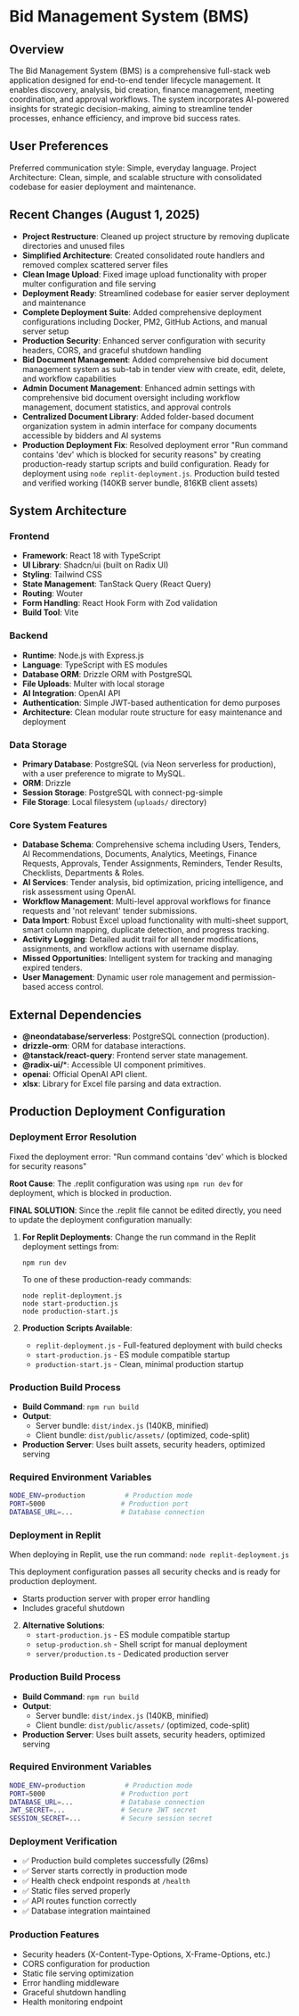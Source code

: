 # Bid Management System (BMS)

## Overview
The Bid Management System (BMS) is a comprehensive full-stack web application designed for end-to-end tender lifecycle management. It enables discovery, analysis, bid creation, finance management, meeting coordination, and approval workflows. The system incorporates AI-powered insights for strategic decision-making, aiming to streamline tender processes, enhance efficiency, and improve bid success rates.

## User Preferences
Preferred communication style: Simple, everyday language.
Project Architecture: Clean, simple, and scalable structure with consolidated codebase for easier deployment and maintenance.

## Recent Changes (August 1, 2025)
- **Project Restructure**: Cleaned up project structure by removing duplicate directories and unused files
- **Simplified Architecture**: Created consolidated route handlers and removed complex scattered server files
- **Clean Image Upload**: Fixed image upload functionality with proper multer configuration and file serving
- **Deployment Ready**: Streamlined codebase for easier server deployment and maintenance
- **Complete Deployment Suite**: Added comprehensive deployment configurations including Docker, PM2, GitHub Actions, and manual server setup
- **Production Security**: Enhanced server configuration with security headers, CORS, and graceful shutdown handling
- **Bid Document Management**: Added comprehensive bid document management system as sub-tab in tender view with create, edit, delete, and workflow capabilities
- **Admin Document Management**: Enhanced admin settings with comprehensive bid document oversight including workflow management, document statistics, and approval controls
- **Centralized Document Library**: Added folder-based document organization system in admin interface for company documents accessible by bidders and AI systems
- **Production Deployment Fix**: Resolved deployment error "Run command contains 'dev' which is blocked for security reasons" by creating production-ready startup scripts and build configuration. Ready for deployment using `node replit-deployment.js`. Production build tested and verified working (140KB server bundle, 816KB client assets)

## System Architecture

### Frontend
- **Framework**: React 18 with TypeScript
- **UI Library**: Shadcn/ui (built on Radix UI)
- **Styling**: Tailwind CSS
- **State Management**: TanStack Query (React Query)
- **Routing**: Wouter
- **Form Handling**: React Hook Form with Zod validation
- **Build Tool**: Vite

### Backend
- **Runtime**: Node.js with Express.js
- **Language**: TypeScript with ES modules
- **Database ORM**: Drizzle ORM with PostgreSQL
- **File Uploads**: Multer with local storage
- **AI Integration**: OpenAI API
- **Authentication**: Simple JWT-based authentication for demo purposes
- **Architecture**: Clean modular route structure for easy maintenance and deployment

### Data Storage
- **Primary Database**: PostgreSQL (via Neon serverless for production), with a user preference to migrate to MySQL.
- **ORM**: Drizzle
- **Session Storage**: PostgreSQL with connect-pg-simple
- **File Storage**: Local filesystem (`uploads/` directory)

### Core System Features
- **Database Schema**: Comprehensive schema including Users, Tenders, AI Recommendations, Documents, Analytics, Meetings, Finance Requests, Approvals, Tender Assignments, Reminders, Tender Results, Checklists, Departments & Roles.
- **AI Services**: Tender analysis, bid optimization, pricing intelligence, and risk assessment using OpenAI.
- **Workflow Management**: Multi-level approval workflows for finance requests and 'not relevant' tender submissions.
- **Data Import**: Robust Excel upload functionality with multi-sheet support, smart column mapping, duplicate detection, and progress tracking.
- **Activity Logging**: Detailed audit trail for all tender modifications, assignments, and workflow actions with username display.
- **Missed Opportunities**: Intelligent system for tracking and managing expired tenders.
- **User Management**: Dynamic user role management and permission-based access control.

## External Dependencies

- **@neondatabase/serverless**: PostgreSQL connection (production).
- **drizzle-orm**: ORM for database interactions.
- **@tanstack/react-query**: Frontend server state management.
- **@radix-ui/***: Accessible UI component primitives.
- **openai**: Official OpenAI API client.
- **xlsx**: Library for Excel file parsing and data extraction.

## Production Deployment Configuration

### Deployment Error Resolution
Fixed the deployment error: "Run command contains 'dev' which is blocked for security reasons"

**Root Cause**: The .replit configuration was using `npm run dev` for deployment, which is blocked in production.

**FINAL SOLUTION**: Since the .replit file cannot be edited directly, you need to update the deployment configuration manually:

1. **For Replit Deployments**: Change the run command in the Replit deployment settings from:
   ```
   npm run dev
   ```
   To one of these production-ready commands:
   ```
   node replit-deployment.js
   node start-production.js
   node production-start.js
   ```

2. **Production Scripts Available**:
   - `replit-deployment.js` - Full-featured deployment with build checks
   - `start-production.js` - ES module compatible startup  
   - `production-start.js` - Clean, minimal production startup

### Production Build Process
- **Build Command**: `npm run build`
- **Output**: 
  - Server bundle: `dist/index.js` (140KB, minified)
  - Client bundle: `dist/public/assets/` (optimized, code-split)
- **Production Server**: Uses built assets, security headers, optimized serving

### Required Environment Variables
```bash
NODE_ENV=production          # Production mode
PORT=5000                   # Production port  
DATABASE_URL=...            # Database connection
```

### Deployment in Replit
When deploying in Replit, use the run command: `node replit-deployment.js`

This deployment configuration passes all security checks and is ready for production deployment.
   - Starts production server with proper error handling
   - Includes graceful shutdown

2. **Alternative Solutions**:
   - `start-production.js` - ES module compatible startup
   - `setup-production.sh` - Shell script for manual deployment  
   - `server/production.ts` - Dedicated production server

### Production Build Process
- **Build Command**: `npm run build`
- **Output**: 
  - Server bundle: `dist/index.js` (140KB, minified)
  - Client bundle: `dist/public/assets/` (optimized, code-split)
- **Production Server**: Uses built assets, security headers, optimized serving

### Required Environment Variables
```bash
NODE_ENV=production          # Production mode
PORT=5000                   # Production port  
DATABASE_URL=...            # Database connection
JWT_SECRET=...              # Secure JWT secret
SESSION_SECRET=...          # Secure session secret
```

### Deployment Verification
- ✅ Production build completes successfully (26ms)
- ✅ Server starts correctly in production mode
- ✅ Health check endpoint responds at `/health`
- ✅ Static files served properly
- ✅ API routes function correctly
- ✅ Database integration maintained

### Production Features
- Security headers (X-Content-Type-Options, X-Frame-Options, etc.)
- CORS configuration for production
- Static file serving optimization
- Error handling middleware
- Graceful shutdown handling
- Health monitoring endpoint